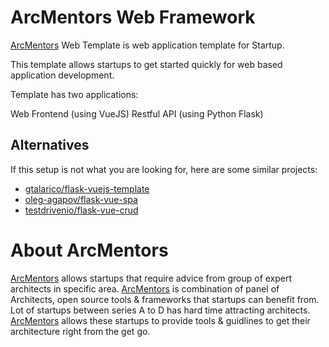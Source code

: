 # ArcMentors Web Framework

[ArcMentors](https://arcmentors.com/) Web Template is web application template for Startup.

This template allows startups to get started quickly for web based application development.

Template has two applications:

Web Frontend (using VueJS)
Restful API (using Python Flask)

## Alternatives
If this setup is not what you are looking for, here are some similar projects:

- [gtalarico/flask-vuejs-template](https://github.com/gtalarico/flask-vuejs-template)
- [oleg-agapov/flask-vue-spa](https://github.com/oleg-agapov/flask-vue-spa)
- [testdrivenio/flask-vue-crud](https://github.com/testdrivenio/flask-vue-crud)

# About ArcMentors

[ArcMentors](https://arcmentors.com/) allows startups that require advice from group of expert architects in specific area. [ArcMentors](https://arcmentors.com/) is combination of panel of Architects, open source tools & frameworks that startups can benefit from. Lot of startups between series A to D has hard time attracting architects. [ArcMentors](https://arcmentors.com/) allows these startups to provide tools & guidlines to get their architecture right from the get go.
